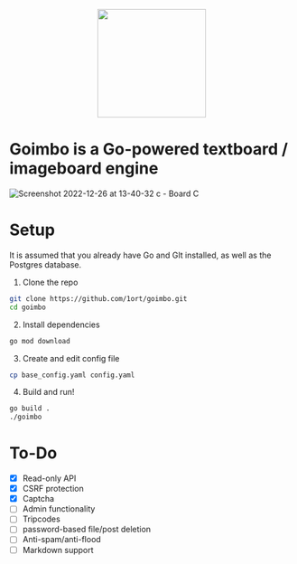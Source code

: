 
<p align="center">
  <img width="192" height="192" src="https://user-images.githubusercontent.com/83316072/209536409-c691c252-3d12-4af2-93ab-e2278b9ff9b6.png">
</p>

# **Goimbo** is a Go-powered textboard / imageboard engine

![Screenshot 2022-12-26 at 13-40-32 _c_ - Board C](https://user-images.githubusercontent.com/83316072/209534091-c05c4d4f-02cd-49f5-9f91-ff2601a6168d.png)

# Setup
It is assumed that you already have Go and GIt installed, as well as the Postgres database.

1. Clone the repo
```bash
git clone https://github.com/1ort/goimbo.git
cd goimbo
```
2. Install dependencies
```bash
go mod download
```
3. Create and edit config file
```bash
cp base_config.yaml config.yaml
```
4. Build and run!
```bash
go build .
./goimbo
```

# To-Do
- [x] Read-only API
- [x] CSRF protection
- [x] Captcha
- [ ] Admin functionality
- [ ] Tripcodes
- [ ] password-based file/post deletion
- [ ] Anti-spam/anti-flood
- [ ] Markdown support
